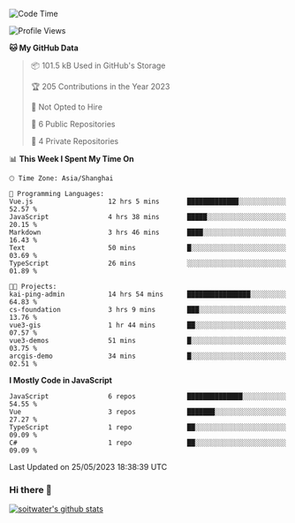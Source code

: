 <!--START_SECTION:waka-->
![Code Time](http://img.shields.io/badge/Code%20Time-2%2C033%20hrs%2016%20mins-blue)

![Profile Views](http://img.shields.io/badge/Profile%20Views-43-blue)

**🐱 My GitHub Data** 

> 📦 101.5 kB Used in GitHub's Storage 
 > 
> 🏆 205 Contributions in the Year 2023
 > 
> 🚫 Not Opted to Hire
 > 
> 📜 6 Public Repositories 
 > 
> 🔑 4 Private Repositories 
 > 
📊 **This Week I Spent My Time On** 

```text
🕑︎ Time Zone: Asia/Shanghai

💬 Programming Languages: 
Vue.js                   12 hrs 5 mins       █████████████░░░░░░░░░░░░   52.57 % 
JavaScript               4 hrs 38 mins       █████░░░░░░░░░░░░░░░░░░░░   20.15 % 
Markdown                 3 hrs 46 mins       ████░░░░░░░░░░░░░░░░░░░░░   16.43 % 
Text                     50 mins             █░░░░░░░░░░░░░░░░░░░░░░░░   03.69 % 
TypeScript               26 mins             ░░░░░░░░░░░░░░░░░░░░░░░░░   01.89 % 

🐱‍💻 Projects: 
kai-ping-admin           14 hrs 54 mins      ████████████████░░░░░░░░░   64.83 % 
cs-foundation            3 hrs 9 mins        ███░░░░░░░░░░░░░░░░░░░░░░   13.76 % 
vue3-gis                 1 hr 44 mins        ██░░░░░░░░░░░░░░░░░░░░░░░   07.57 % 
vue3-demos               51 mins             █░░░░░░░░░░░░░░░░░░░░░░░░   03.75 % 
arcgis-demo              34 mins             █░░░░░░░░░░░░░░░░░░░░░░░░   02.51 % 
```

**I Mostly Code in JavaScript** 

```text
JavaScript               6 repos             ██████████████░░░░░░░░░░░   54.55 % 
Vue                      3 repos             ███████░░░░░░░░░░░░░░░░░░   27.27 % 
TypeScript               1 repo              ██░░░░░░░░░░░░░░░░░░░░░░░   09.09 % 
C#                       1 repo              ██░░░░░░░░░░░░░░░░░░░░░░░   09.09 % 
```




 Last Updated on 25/05/2023 18:38:39 UTC
<!--END_SECTION:waka-->

### Hi there 👋
[![soitwater's github stats](https://github-readme-stats.vercel.app/api?username=soitwater)](https://github.com/soitwater/github-readme-stats)
